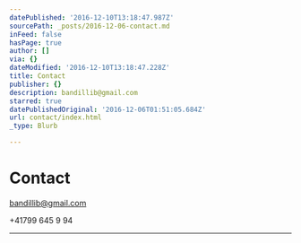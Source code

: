 ```yaml
---
datePublished: '2016-12-10T13:18:47.987Z'
sourcePath: _posts/2016-12-06-contact.md
inFeed: false
hasPage: true
author: []
via: {}
dateModified: '2016-12-10T13:18:47.228Z'
title: Contact
publisher: {}
description: bandillib@gmail.com
starred: true
datePublishedOriginal: '2016-12-06T01:51:05.684Z'
url: contact/index.html
_type: Blurb

---
```

# Contact

bandillib@gmail.com

+41799 645 9 94

---